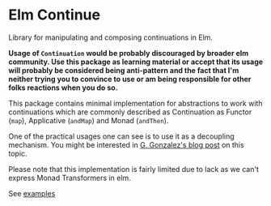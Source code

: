 # Elm Continue

Library for manipulating and composing continuations in Elm.

**Usage of `Continuation` would be probably discouraged by broader elm community.
Use this package as learning material or accept that its usage will
probably be considered being anti-pattern and the fact that I'm neither trying
you to convince to use or am being responsible for other folks reactions when you do so.**

This package contains minimal implementation for abstractions to work with continuations
which are commonly described as Continuation as Functor (`map`), Applicative (`andMap`) and Monad (`andThen`).

One of the practical usages one can see is to use it as a decoupling mechanism.
You might be interested in [G. Gonzalez's blog post](http://www.haskellforall.com/2012/12/the-continuation-monad.html) on this topic.

Please note that this implementation is fairly limited due to lack as we can't express Monad Transformers in elm.

See [examples](examples)
